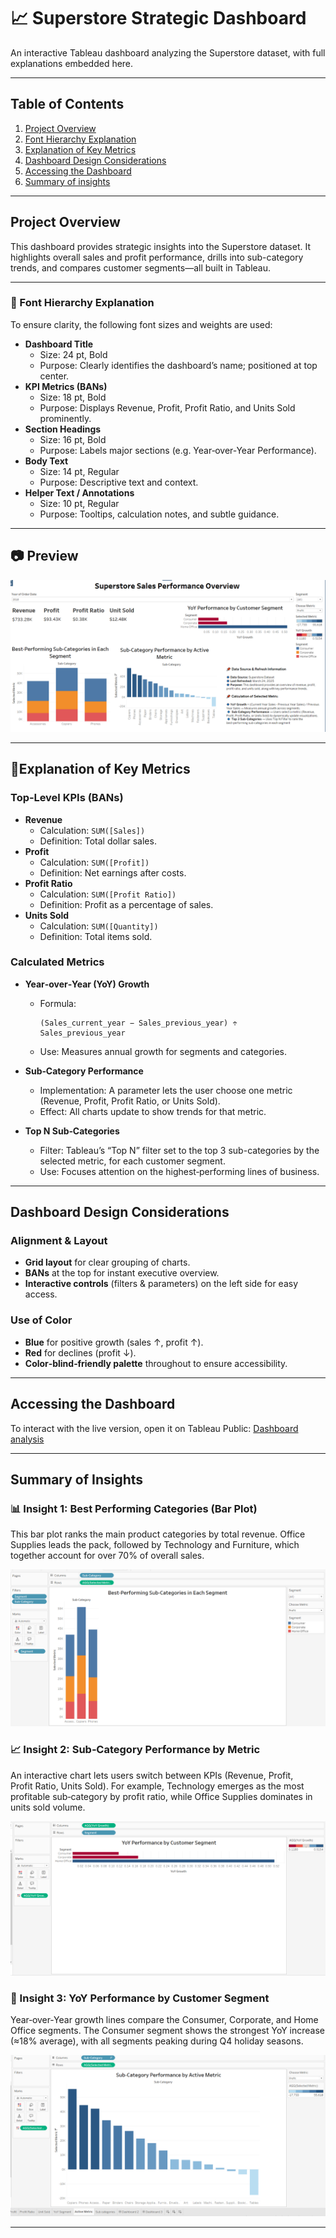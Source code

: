 # 📈 Superstore Strategic Dashboard

An interactive Tableau dashboard analyzing the Superstore dataset, with full explanations embedded here.

---

## Table of Contents

1. [Project Overview](#project-overview)  
2. [Font Hierarchy Explanation](#font-hierarchy-explanation)  
3. [Explanation of Key Metrics](#explanation-of-key-metrics)  
4. [Dashboard Design Considerations](#dashboard-design-considerations)  
5. [Accessing the Dashboard](#accessing-the-dashboard)
6. [Summary of insights](#summary-of-insights)
---

## Project Overview

This dashboard provides strategic insights into the Superstore dataset. It highlights overall sales and profit performance, drills into sub-category trends, and compares customer segments—all built in Tableau.

---
### 🎨 Font Hierarchy Explanation

To ensure clarity, the following font sizes and weights are used:

- **Dashboard Title**  
  - Size: 24 pt, Bold  
  - Purpose: Clearly identifies the dashboard’s name; positioned at top center.  
- **KPI Metrics (BANs)**  
  - Size: 18 pt, Bold  
  - Purpose: Displays Revenue, Profit, Profit Ratio, and Units Sold prominently.  
- **Section Headings**  
  - Size: 16 pt, Bold  
  - Purpose: Labels major sections (e.g. Year‑over‑Year Performance).  
- **Body Text**  
  - Size: 14 pt, Regular  
  - Purpose: Descriptive text and context.  
- **Helper Text / Annotations**  
  - Size: 10 pt, Regular  
  - Purpose: Tooltips, calculation notes, and subtle guidance.

---
## 📷 Preview

![Dashboard Screenshot](screenshots/salesdashboard.png)

---

## 🔢Explanation of Key Metrics

### Top‑Level KPIs (BANs)

- **Revenue**  
  - Calculation: `SUM([Sales])`  
  - Definition: Total dollar sales.  
- **Profit**  
  - Calculation: `SUM([Profit])`  
  - Definition: Net earnings after costs.  
- **Profit Ratio**  
  - Calculation: `SUM([Profit Ratio])`  
  - Definition: Profit as a percentage of sales.  
- **Units Sold**  
  - Calculation: `SUM([Quantity])`  
  - Definition: Total items sold.
 
### Calculated Metrics

- **Year‑over‑Year (YoY) Growth**  
  - Formula:  
    ```
    (Sales_current_year − Sales_previous_year) ÷ Sales_previous_year
    
    ```  
  - Use: Measures annual growth for segments and categories.

- **Sub‑Category Performance**  
  - Implementation: A parameter lets the user choose one metric (Revenue, Profit, Profit Ratio, or Units Sold).  
  - Effect: All charts update to show trends for that metric.
 
- **Top N Sub‑Categories**  
  - Filter: Tableau’s “Top N” filter set to the top 3 sub-categories by the selected metric, for each customer segment.  
  - Use: Focuses attention on the highest‑performing lines of business.

---

## Dashboard Design Considerations

### Alignment & Layout

- **Grid layout** for clear grouping of charts.  
- **BANs** at the top for instant executive overview.  
- **Interactive controls** (filters & parameters) on the left side for easy access.

### Use of Color

- **Blue** for positive growth (sales ↑, profit ↑).  
- **Red** for declines (profit ↓).  
- **Color‑blind‑friendly palette** throughout to ensure accessibility.

---

## Accessing the Dashboard

To interact with the live version, open it on Tableau Public: [Dashboard analysis](https://public.tableau.com/app/profile/daizy.asmani/viz/SalesDashboard2018_17428413187980/Dashboard3)

---

## Summary of Insights

### 📊 Insight 1: Best Performing Categories (Bar Plot)

This bar plot ranks the main product categories by total revenue. Office Supplies leads the pack, followed by Technology and Furniture, which together account for over 70% of overall sales.

![Insight 1 Screenshot](screenshots/insight1.png)

### 📈 Insight 2: Sub‑Category Performance by Metric

An interactive chart lets users switch between KPIs (Revenue, Profit, Profit Ratio, Units Sold). For example, Technology emerges as the most profitable sub‑category by profit ratio, while Office Supplies dominates in units sold volume.

![Insight 2 Screenshot](screenshots/insight2.png)

### 📆 Insight 3: YoY Performance by Customer Segment

Year‑over‑Year growth lines compare the Consumer, Corporate, and Home Office segments. The Consumer segment shows the strongest YoY increase (≈18% average), with all segments peaking during Q4 holiday seasons.

![Insight 3 Screenshot](screenshots/insight3.png)

---
